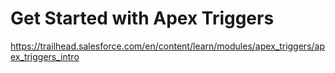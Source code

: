 # Get Started with Apex Triggers

https://trailhead.salesforce.com/en/content/learn/modules/apex_triggers/apex_triggers_intro 
